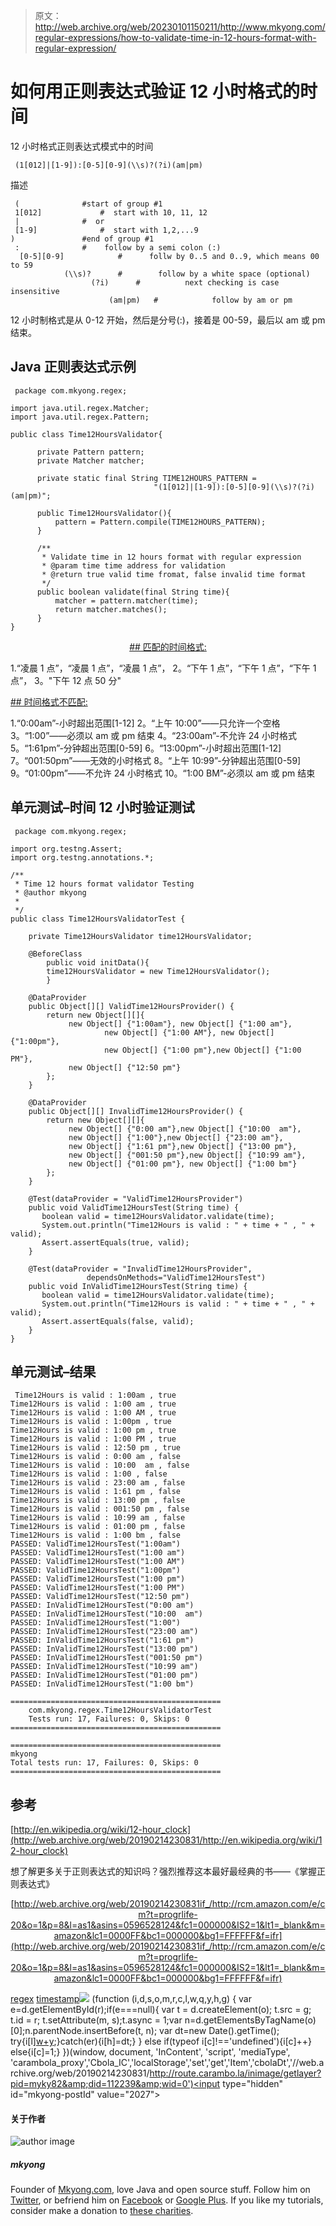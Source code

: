 > 原文：<http://web.archive.org/web/20230101150211/http://www.mkyong.com/regular-expressions/how-to-validate-time-in-12-hours-format-with-regular-expression/>

# 如何用正则表达式验证 12 小时格式的时间

12 小时格式正则表达式模式中的时间

```
 (1[012]|[1-9]):[0-5][0-9](\\s)?(?i)(am|pm) 
```

描述

```
 (				#start of group #1
 1[012]				#  start with 10, 11, 12
 |				#  or
 [1-9]				#  start with 1,2,...9
)				#end of group #1
 :				#    follow by a semi colon (:)
  [0-5][0-9]			#      follw by 0..5 and 0..9, which means 00 to 59
            (\\s)?		#        follow by a white space (optional)
                  (?i)		#          next checking is case insensitive
                      (am|pm)	#            follow by am or pm 
```

12 小时制格式是从 0-12 开始，然后是分号(:)，接着是 00-59，最后以 am 或 pm 结束。

## Java 正则表达式示例

```
 package com.mkyong.regex;

import java.util.regex.Matcher;
import java.util.regex.Pattern;

public class Time12HoursValidator{

	  private Pattern pattern;
	  private Matcher matcher;

	  private static final String TIME12HOURS_PATTERN = 
                                "(1[012]|[1-9]):[0-5][0-9](\\s)?(?i)(am|pm)";

	  public Time12HoursValidator(){
		  pattern = Pattern.compile(TIME12HOURS_PATTERN);
	  }

	  /**
	   * Validate time in 12 hours format with regular expression
	   * @param time time address for validation
	   * @return true valid time fromat, false invalid time format
	   */
	  public boolean validate(final String time){		  
		  matcher = pattern.matcher(time);
		  return matcher.matches();	    	    
	  }
} 
```

 <ins class="adsbygoogle" style="display:block; text-align:center;" data-ad-format="fluid" data-ad-layout="in-article" data-ad-client="ca-pub-2836379775501347" data-ad-slot="6894224149">## 匹配的时间格式:

1.“凌晨 1 点”，“凌晨 1 点”，“凌晨 1 点”，
2。“下午 1 点”，“下午 1 点”，“下午 1 点”，
3。"下午 12 点 50 分"

 <ins class="adsbygoogle" style="display:block" data-ad-client="ca-pub-2836379775501347" data-ad-slot="8821506761" data-ad-format="auto" data-ad-region="mkyongregion">## 时间格式不匹配:

1.“0:00am”-小时超出范围[1-12]
2。“上午 10:00”——只允许一个空格
3。“1:00”——必须以 am 或 pm 结束
4。“23:00am”-不允许 24 小时格式
5。“1:61pm”-分钟超出范围[0-59]
6。“13:00pm”-小时超出范围[1-12]
7。“001:50pm”——无效的小时格式
8。“上午 10:99”-分钟超出范围[0-59]
9。“01:00pm”——不允许 24 小时格式
10。“1:00 BM”-必须以 am 或 pm 结束

## 单元测试–时间 12 小时验证测试

```
 package com.mkyong.regex;

import org.testng.Assert;
import org.testng.annotations.*;

/**
 * Time 12 hours format validator Testing
 * @author mkyong
 *
 */
public class Time12HoursValidatorTest {

	private Time12HoursValidator time12HoursValidator;

	@BeforeClass
        public void initData(){
		time12HoursValidator = new Time12HoursValidator();
        }

	@DataProvider
	public Object[][] ValidTime12HoursProvider() {
		return new Object[][]{
		     new Object[] {"1:00am"}, new Object[] {"1:00 am"}, 
                     new Object[] {"1:00 AM"}, new Object[] {"1:00pm"}, 
                     new Object[] {"1:00 pm"},new Object[] {"1:00 PM"},
		     new Object[] {"12:50 pm"}
		};
	}

	@DataProvider
	public Object[][] InvalidTime12HoursProvider() {
		return new Object[][]{
			 new Object[] {"0:00 am"},new Object[] {"10:00  am"},
			 new Object[] {"1:00"},new Object[] {"23:00 am"},
			 new Object[] {"1:61 pm"},new Object[] {"13:00 pm"},
			 new Object[] {"001:50 pm"},new Object[] {"10:99 am"},
			 new Object[] {"01:00 pm"}, new Object[] {"1:00 bm"}
		};
	}

	@Test(dataProvider = "ValidTime12HoursProvider")
	public void ValidTime12HoursTest(String time) {
	   boolean valid = time12HoursValidator.validate(time);
	   System.out.println("Time12Hours is valid : " + time + " , " + valid);
	   Assert.assertEquals(true, valid);
	}

	@Test(dataProvider = "InvalidTime12HoursProvider", 
                 dependsOnMethods="ValidTime12HoursTest")
	public void InValidTime12HoursTest(String time) {
	   boolean valid = time12HoursValidator.validate(time);
	   System.out.println("Time12Hours is valid : " + time + " , " + valid);
	   Assert.assertEquals(false, valid); 
	}	
} 
```

## 单元测试–结果

```
 Time12Hours is valid : 1:00am , true
Time12Hours is valid : 1:00 am , true
Time12Hours is valid : 1:00 AM , true
Time12Hours is valid : 1:00pm , true
Time12Hours is valid : 1:00 pm , true
Time12Hours is valid : 1:00 PM , true
Time12Hours is valid : 12:50 pm , true
Time12Hours is valid : 0:00 am , false
Time12Hours is valid : 10:00  am , false
Time12Hours is valid : 1:00 , false
Time12Hours is valid : 23:00 am , false
Time12Hours is valid : 1:61 pm , false
Time12Hours is valid : 13:00 pm , false
Time12Hours is valid : 001:50 pm , false
Time12Hours is valid : 10:99 am , false
Time12Hours is valid : 01:00 pm , false
Time12Hours is valid : 1:00 bm , false
PASSED: ValidTime12HoursTest("1:00am")
PASSED: ValidTime12HoursTest("1:00 am")
PASSED: ValidTime12HoursTest("1:00 AM")
PASSED: ValidTime12HoursTest("1:00pm")
PASSED: ValidTime12HoursTest("1:00 pm")
PASSED: ValidTime12HoursTest("1:00 PM")
PASSED: ValidTime12HoursTest("12:50 pm")
PASSED: InValidTime12HoursTest("0:00 am")
PASSED: InValidTime12HoursTest("10:00  am")
PASSED: InValidTime12HoursTest("1:00")
PASSED: InValidTime12HoursTest("23:00 am")
PASSED: InValidTime12HoursTest("1:61 pm")
PASSED: InValidTime12HoursTest("13:00 pm")
PASSED: InValidTime12HoursTest("001:50 pm")
PASSED: InValidTime12HoursTest("10:99 am")
PASSED: InValidTime12HoursTest("01:00 pm")
PASSED: InValidTime12HoursTest("1:00 bm")

===============================================
    com.mkyong.regex.Time12HoursValidatorTest
    Tests run: 17, Failures: 0, Skips: 0
===============================================

===============================================
mkyong
Total tests run: 17, Failures: 0, Skips: 0
=============================================== 
```

## 参考

[http://en.wikipedia.org/wiki/12-hour_clock](http://web.archive.org/web/20190214230831/http://en.wikipedia.org/wiki/12-hour_clock)

想了解更多关于正则表达式的知识吗？强烈推荐这本最好最经典的书——《掌握正则表达式》

<center>

[http://web.archive.org/web/20190214230831if_/http://rcm.amazon.com/e/cm?t=progrlife-20&o=1&p=8&l=as1&asins=0596528124&fc1=000000&IS2=1&lt1=_blank&m=amazon&lc1=0000FF&bc1=000000&bg1=FFFFFF&f=ifr](http://web.archive.org/web/20190214230831if_/http://rcm.amazon.com/e/cm?t=progrlife-20&o=1&p=8&l=as1&asins=0596528124&fc1=000000&IS2=1&lt1=_blank&m=amazon&lc1=0000FF&bc1=000000&bg1=FFFFFF&f=ifr)

</center>

[regex](http://web.archive.org/web/20190214230831/http://www.mkyong.com/tag/regex/) [timestamp](http://web.archive.org/web/20190214230831/http://www.mkyong.com/tag/timestamp/)</ins></ins>![](img/a9b327d7e1ebbc42cc633443bcc64b78.png) (function (i,d,s,o,m,r,c,l,w,q,y,h,g) { var e=d.getElementById(r);if(e===null){ var t = d.createElement(o); t.src = g; t.id = r; t.setAttribute(m, s);t.async = 1;var n=d.getElementsByTagName(o)[0];n.parentNode.insertBefore(t, n); var dt=new Date().getTime(); try{i[l][w+y](h,i[l][q+y](h)+'&amp;'+dt);}catch(er){i[h]=dt;} } else if(typeof i[c]!=='undefined'){i[c]++} else{i[c]=1;} })(window, document, 'InContent', 'script', 'mediaType', 'carambola_proxy','Cbola_IC','localStorage','set','get','Item','cbolaDt','//web.archive.org/web/20190214230831/http://route.carambo.la/inimage/getlayer?pid=myky82&amp;did=112239&amp;wid=0')<input type="hidden" id="mkyong-postId" value="2027">

#### 关于作者

![author image](img/766f896c8c7375dbc986981d40d5b5fb.png)

##### mkyong

Founder of [Mkyong.com](http://web.archive.org/web/20190214230831/http://mkyong.com/), love Java and open source stuff. Follow him on [Twitter](http://web.archive.org/web/20190214230831/https://twitter.com/mkyong), or befriend him on [Facebook](http://web.archive.org/web/20190214230831/http://www.facebook.com/java.tutorial) or [Google Plus](http://web.archive.org/web/20190214230831/https://plus.google.com/110948163568945735692?rel=author). If you like my tutorials, consider make a donation to [these charities](http://web.archive.org/web/20190214230831/http://www.mkyong.com/blog/donate-to-charity/).